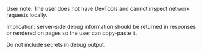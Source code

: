User note: The user does not have DevTools and cannot inspect network requests locally.

Implication: server-side debug information should be returned in responses or rendered on pages so the user can copy-paste it.

Do not include secrets in debug output.
